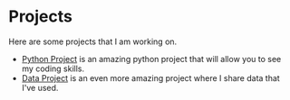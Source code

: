 # Projects

Here are some projects that I am working on. 

- [Python Project](./python_project/python_project.ipynb) is an amazing python project that will allow you to see my coding skills.
- [Data Project](./data_project/data_project.md) is an even more amazing project where I share data that I've used.